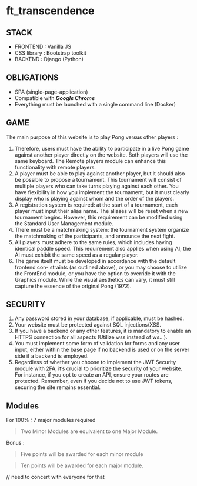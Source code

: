 # ft_transcendence

## STACK

- FRONTEND : Vanilla JS
- CSS library : Bootstrap toolkit
- BACKEND : Django (Python)

## OBLIGATIONS

- SPA (single-page-application)
- Compatible with ***Google Chrome***
- Everything must be launched with a single command line (Docker)


## GAME

The main purpose of this website is to play Pong versus other players :

1. Therefore, users must have the ability to participate in a live Pong game against
another player directly on the website. Both players will use the same keyboard.
The Remote players module can enhance this functionality with remote players.
2. A player must be able to play against another player, but it should also be possible
to propose a tournament. This tournament will consist of multiple players who
can take turns playing against each other. You have flexibility in how you implement
the tournament, but it must clearly display who is playing against whom and the
order of the players.
3. A registration system is required: at the start of a tournament, each player
must input their alias name. The aliases will be reset when a new tournament
begins. However, this requirement can be modified using the Standard User
Management module.
4. There must be a matchmaking system: the tournament system organize the
matchmaking of the participants, and announce the next fight.
5. All players must adhere to the same rules, which includes having identical paddle
speed. This requirement also applies when using AI; the AI must exhibit the same
speed as a regular player.
6. The game itself must be developed in accordance with the default frontend con-
straints (as outlined above), or you may choose to utilize the FrontEnd module,
or you have the option to override it with the Graphics module. While the visual
aesthetics can vary, it must still capture the essence of the original Pong (1972).

## SECURITY

1. Any password stored in your database, if applicable, must be hashed.
2. Your website must be protected against SQL injections/XSS.
3. If you have a backend or any other features, it is mandatory to enable an HTTPS
connection for all aspects (Utilize wss instead of ws...).
4. You must implement some form of validation for forms and any user input, either
within the base page if no backend is used or on the server side if a backend is
employed.
5. Regardless of whether you choose to implement the JWT Security module with
2FA, it’s crucial to prioritize the security of your website. For instance, if you opt
to create an API, ensure your routes are protected. Remember, even if you decide
not to use JWT tokens, securing the site remains essential.


## Modules

For 100% : 7 major modules required
> Two Minor Modules are equivalent to one Major Module.

Bonus :
> Five points will be awarded for each minor module

> Ten points will be awarded for each major module.

// need to concert with everyone for that
